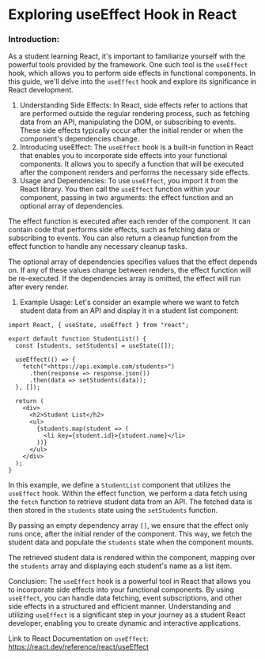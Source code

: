 # Exploring useEffect Hook in React

### Introduction:
As a student learning React, it's important to familiarize yourself with the powerful tools provided by the framework. One such tool is the `useEffect` hook, which allows you to perform side effects in functional components. In this guide, we'll delve into the `useEffect` hook and explore its significance in React development.

1. Understanding Side Effects:
In React, side effects refer to actions that are performed outside the regular rendering process, such as fetching data from an API, manipulating the DOM, or subscribing to events. These side effects typically occur after the initial render or when the component's dependencies change.
2. Introducing useEffect:
The `useEffect` hook is a built-in function in React that enables you to incorporate side effects into your functional components. It allows you to specify a function that will be executed after the component renders and performs the necessary side effects.
3. Usage and Dependencies:
To use `useEffect`, you import it from the React library. You then call the `useEffect` function within your component, passing in two arguments: the effect function and an optional array of dependencies.

The effect function is executed after each render of the component. It can contain code that performs side effects, such as fetching data or subscribing to events. You can also return a cleanup function from the effect function to handle any necessary cleanup tasks.

The optional array of dependencies specifies values that the effect depends on. If any of these values change between renders, the effect function will be re-executed. If the dependencies array is omitted, the effect will run after every render.

1. Example Usage:
Let's consider an example where we want to fetch student data from an API and display it in a student list component:

```
import React, { useState, useEffect } from "react";

export default function StudentList() {
  const [students, setStudents] = useState([]);

  useEffect(() => {
    fetch("<https://api.example.com/students>")
      .then(response => response.json())
      .then(data => setStudents(data));
  }, []);

  return (
    <div>
      <h2>Student List</h2>
      <ul>
        {students.map(student => (
          <li key={student.id}>{student.name}</li>
        ))}
      </ul>
    </div>
  );
}

```

In this example, we define a `StudentList` component that utilizes the `useEffect` hook. Within the effect function, we perform a data fetch using the `fetch` function to retrieve student data from an API. The fetched data is then stored in the `students` state using the `setStudents` function.

By passing an empty dependency array `[]`, we ensure that the effect only runs once, after the initial render of the component. This way, we fetch the student data and populate the `students` state when the component mounts.

The retrieved student data is rendered within the component, mapping over the `students` array and displaying each student's name as a list item.

Conclusion:
The `useEffect` hook is a powerful tool in React that allows you to incorporate side effects into your functional components. By using `useEffect`, you can handle data fetching, event subscriptions, and other side effects in a structured and efficient manner. Understanding and utilizing `useEffect` is a significant step in your journey as a student React developer, enabling you to create dynamic and interactive applications.

Link to React Documentation on `useEffect`: https://react.dev/reference/react/useEffect
